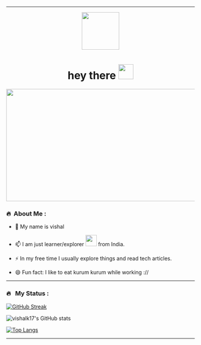 <!--
Hi there 👋


**vishalk17/vishalk17** is a ✨ _special_ ✨ repository because its `README.md` (this file) appears on your GitHub profile.

Here are some ideas to get you started:

- 🔭 I’m currently working on ...
- 🌱 I’m currently learning ...
- 👯 I’m looking to collaborate on ...
- 🤔 I’m looking for help with ...
- 💬 Ask me about ...
- 📫 How to reach me: ...
- 😄 Pronouns: ...
- ⚡ Fun fact: ...
-->

---


<p align="center"><img src="https://media.giphy.com/media/M9gbBd9nbDrOTu1Mqx/giphy.gif" width="100"/></p>
<p align="center">
<h1 align="center">hey there <img src="https://media.giphy.com/media/hvRJCLFzcasrR4ia7z/giphy.gif" width="40"></h1>

<p align="center"><img src="https://media.giphy.com/media/dWesBcTLavkZuG35MI/giphy.gif" width="600" height="300"  /></p>

### 🔥 &nbsp;About Me :


- 🌱 My name is vishal 
- 📫 I am just learner/explorer <img src="https://media.giphy.com/media/WUlplcMpOCEmTGBtBW/giphy.gif" width="30"> from India.

- ⚡ In my free time I usually explore things and read tech articles.
- 😄 Fun fact: I like to eat kurum kurum while working ://
---

### 🔥 &nbsp; My Status :
[![GitHub Streak](http://github-readme-streak-stats.herokuapp.com?user=vishalk17&theme=dark&background=000000)](https://git.io/streak-stats)

![vishalk17's GitHub stats](https://github-readme-stats.vercel.app/api?username=vishalk17&show_icons=true&theme=dark)

[![Top Langs](https://github-readme-stats.vercel.app/api/top-langs/?username=vishalk17&layout=compact&theme=vision-friendly-dark)](https://github.com/anuraghazra/github-readme-stats)

---
